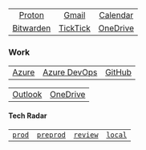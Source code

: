 #### &nbsp;

|                                                                              |                                                                 |                                                                     |
| :--------------------------------------------------------------------------: | :-------------------------------------------------------------: | :-----------------------------------------------------------------: |
|       <a href="https://mail.proton.me" target="_blank">Proton</a>       |  <a href="https://mail.google.com" target="\_blank">Gmail</a>   | <a href="https://calendar.google.com" target="\_blank">Calendar</a> |
| <a href="https://vault.bitwarden.com/#/login" target="\_blank">Bitwarden</a> | <a href="https://www.ticktick.com" target="_blank">TickTick</a> |  <a href="https://onedrive.live.com" target="\_blank">OneDrive</a>  |

### Work

|                                                                                     |                                                                             |                                                                           |
| ----------------------------------------------------------------------------------: | :-------------------------------------------------------------------------: | :------------------------------------------------------------------------ |
| <a href="https://portal.azure.com/#browse/resourcegroups" target="_blank">Azure</a> | <a href="https://dev.azure.com/AVEVA-VSTS" target="_blank">Azure DevOps</a> | <a href="https://github.com/enterprises/aveva" target="_blank">GitHub</a> |

|                                                                  |                                                                         |
| ---------------------------------------------------------------: | :---------------------------------------------------------------------- |
| <a href="https://outlook.office.com" target="_blank">Outlook</a> | <a href="https://aveva-my.sharepoint.com" target="\_blank">OneDrive</a> |

#### Tech Radar

|                                                                                         |                                                                                                               |                                                                                                             |                                                              |
| --------------------------------------------------------------------------------------: | :-----------------------------------------------------------------------------------------------------------: | :---------------------------------------------------------------------------------------------------------: | :----------------------------------------------------------- |
| <a href="https://ashy-water-00da7b803.5.azurestaticapps.net" target="_blank">`prod`</a> | <a href="https://ashy-water-00da7b803-preprod.westeurope.5.azurestaticapps.net" target="_blank">`preprod`</a> | <a href="https://ashy-water-00da7b803-review.westeurope.5.azurestaticapps.net" target="_blank">`review`</a> | <a href="http://localhost:3000/" target="_blank">`local`</a> |
